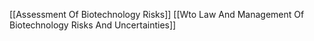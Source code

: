[[Assessment Of Biotechnology Risks]]
[[Wto Law And Management Of Biotechnology Risks And Uncertainties]]
